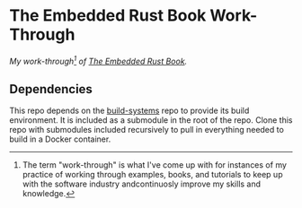 # The Embedded Rust Book Work-Through

*My work-through[^1] of
[The Embedded Rust Book](https://doc.rust-lang.org/beta/embedded-book/).*

[^1]: The term "work-through" is what I've come up with for instances of my
  practice of working through examples, books, and tutorials to keep up with the
  software industry andcontinuosly improve my skills and knowledge.

## Dependencies

This repo depends on the
[build-systems](https://github.com/EngJay/build-systems)
repo to provide its build environment. It is included as a submodule in the
root of the repo. Clone this repo with submodules included recursively to pull
in everything needed to build in a Docker container.

